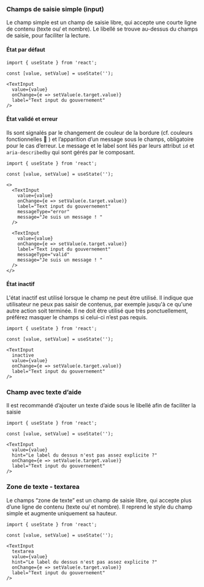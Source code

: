 ### Champs de saisie simple (input)

Le champ simple est un champ de saisie libre, qui accepte une courte ligne de contenu (texte ou/ et nombre). Le libellé se trouve au-dessus du champs de saisie, pour faciliter la lecture.

#### État par défaut

```
import { useState } from 'react';

const [value, setValue] = useState('');

<TextInput
  value={value}
  onChange={e => setValue(e.target.value)}
  label="Text input du gouvernement"
/>
```

#### État validé et erreur

Ils sont signalés par le changement de couleur de la bordure (cf. couleurs fonctionnelles 🔗 ) et l’apparition d’un message sous le champs, obligatoire pour le cas d’erreur.
Le message et le label sont liés par leurs attribut `id` et `aria-describedby` qui sont gérés par le composant.

```
import { useState } from 'react';

const [value, setValue] = useState('');

<>
  <TextInput
    value={value}
    onChange={e => setValue(e.target.value)}
    label="Text input du gouvernement"
    messageType="error"
    message="Je suis un message ! "
  />

  <TextInput
    value={value}
    onChange={e => setValue(e.target.value)}
    label="Text input du gouvernement"
    messageType="valid"
    message="Je suis un message ! "
  />
</>
```

#### État inactif

L'état inactif est utilisé lorsque le champ ne peut être utilisé. Il indique que utilisateur ne peux pas saisir de contenus, par exemple jusqu'à ce qu'une autre action soit terminée. Il ne doit être utilisé que très ponctuellement, préférez masquer le champs si celui-ci n’est pas requis.

```
import { useState } from 'react';

const [value, setValue] = useState('');

<TextInput
  inactive
  value={value}
  onChange={e => setValue(e.target.value)}
  label="Text input du gouvernement"
/>
```

### Champ avec texte d’aide
Il est recommandé d’ajouter un texte d’aide sous le libellé afin de faciliter la saisie

```
import { useState } from 'react';

const [value, setValue] = useState('');

<TextInput
  value={value}
  hint="Le label du dessus n'est pas assez explicite ?"
  onChange={e => setValue(e.target.value)}
  label="Text input du gouvernement"
/>
```

### Zone de texte - textarea
Le champs “zone de texte” est un champ de saisie libre, qui accepte plus d’une ligne de contenu (texte ou/ et nombre). Il reprend le style du champ simple et augmente uniquement sa hauteur.

```
import { useState } from 'react';

const [value, setValue] = useState('');

<TextInput
  textarea
  value={value}
  hint="Le label du dessus n'est pas assez explicite ?"
  onChange={e => setValue(e.target.value)}
  label="Text input du gouvernement"
/>
```
